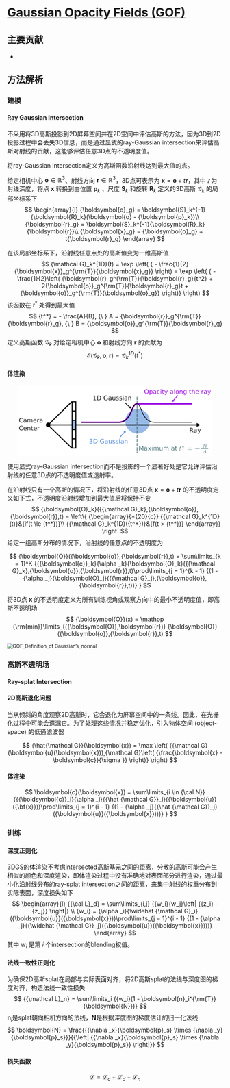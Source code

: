 # [Gaussian Opacity Fields (GOF)](https://github.com/autonomousvision/gaussian-opacity-fields)

## 主要贡献

- 



## 方法解析

### 建模

#### Ray Gaussian Intersection

不采用将3D高斯投影到2D屏幕空间并在2D空间中评估高斯的方法，因为3D到2D投影过程中会丢失3D信息，而是通过显式的ray-Gaussian intersection来评估高斯对射线的贡献，这能够评估任意3D点的不透明度值。

将ray-Gaussian intersection定义为高斯函数沿射线达到最大值的点。

给定相机中心 ${\boldsymbol{o} \in \mathbb{R}^3}$、射线方向 ${\boldsymbol{r} \in \mathbb{R}^3}$，3D点可表示为 $\boldsymbol{x} = \boldsymbol{o} + {t}{\boldsymbol{r}}$，其中 $𝑡$ 为射线深度，将点 $\boldsymbol{x}$ 转换到由位置 ${\boldsymbol{p}_k}$ 、尺度 ${\boldsymbol{S}_k}$ 和旋转 ${\boldsymbol{R}_k}$ 定义的3D高斯 ${{\mathcal G}_k}$ 的局部坐标系下
$$
\begin{array}{l}
{\boldsymbol{o}_g} = \boldsymbol{S}_k^{-1}{\boldsymbol{R}_k}(\boldsymbol{o} - {\boldsymbol{p}_k})\\
{\boldsymbol{r}_g} = \boldsymbol{S}_k^{-1}{\boldsymbol{R}_k}{\boldsymbol{r}}\\
{\boldsymbol{x}_g} = {\boldsymbol{o}_g} + t{\boldsymbol{r}_g}
\end{array}
$$

在该局部坐标系下，沿射线任意点处的高斯值变为一维高斯值
$$
{\mathcal G}_k^{1D}(t) 
= \exp \left( { - \frac{1}{2}{\boldsymbol{x}}_g^{\rm{T}}{\boldsymbol{x}_g}} \right) 
= \exp \left( { - \frac{1}{2}\left( {\boldsymbol{r}_g^{\rm{T}}{\boldsymbol{r}_g}{t^2} + 2{\boldsymbol{o}}_g^{\rm{T}}{\boldsymbol{r}_g}t + {\boldsymbol{o}}_g^{\rm{T}}{\boldsymbol{o}_g}} \right)} \right)
$$
该函数在 ${t^*}$ 处得到最大值
$$
{t^*} =  - \frac{A}{B}, {\ }
A = {\boldsymbol{r}}_g^{\rm{T}}{\boldsymbol{r}_g}, {\ }
B = {\boldsymbol{o}}_g^{\rm{T}}{\boldsymbol{r}_g}
$$
定义高斯函数 ${{\mathcal G}_k}$ 对给定相机中心 ${\boldsymbol o}$ 和射线方向 ${\boldsymbol r}$ 的贡献为
$$
{\mathcal E}({{\mathcal G}_k},{\boldsymbol{o}},{\boldsymbol{r}}) = {\mathcal G}_k^{1D}({t^*})
$$

#### 体渲染

<img src="assets/GOF_ray_tracing_volume_rendering.png" alt="GOF_ray_tracing_volume_rendering" style="zoom: 80%; display: block; margin-left: auto; margin-right: auto;" />

使用显式ray-Gaussian intersection而不是投影的一个显著好处是它允许评估沿射线的任意3D点的不透明度值或透射率。

在沿射线只有一个高斯的情况下，将沿射线的任意3D点 $\boldsymbol{x} = \boldsymbol{o} + {t}{\boldsymbol{r}}$ 的不透明度定义如下式，不透明度沿射线增加到最大值后将保持不变
$$
{\boldsymbol{O}_k}({{\mathcal G}_k},{\boldsymbol{o}},{\boldsymbol{r}},t) = \left\{ {\begin{array}{*{20}{c}}
{{\mathcal G}_k^{1D}(t)}&{if(t \le {t^*})}\\
{{\mathcal G}_k^{1D}({t^*})}&{f(t > {t^*})}
\end{array}} \right.
$$
给定一组高斯分布的情况下，沿射线的任意点的不透明度为

$$
{\boldsymbol{O}}({\boldsymbol{o}},{\boldsymbol{r}},t) = 
\sum\limits_{k = 1}^K {{{\boldsymbol{c}}_k}{\alpha _k}{\boldsymbol{O}_k}({{\mathcal G}_k},{\boldsymbol{o}},{\boldsymbol{r}},t)\prod\limits_{j = 1}^{k - 1} {(1 - {\alpha _j}{\boldsymbol{O}_j}({{\mathcal G}_j},{\boldsymbol{o}},{\boldsymbol{r}},t))} }
$$

将3D点 $\boldsymbol{x}$ 的不透明度定义为所有训练视角或观察方向中的最小不透明度值，即高斯不透明场
$$
{\boldsymbol{O}}(x) = 
\mathop {\rm{min}}\limits_{({\boldsymbol{O}},\boldsymbol{r})} {\boldsymbol{O}}({\boldsymbol{o}},{\boldsymbol{r}},t)
$$


<img src="assets/GOF_Definition_of Gaussian’s_normal.png" alt="GOF_Definition_of Gaussian’s_normal" style="zoom: 80%; display: block; margin-left: auto; margin-right: auto;" />

### 高斯不透明场



#### Ray-splat Intersection





#### 2D高斯退化问题

当从倾斜的角度观察2D高斯时，它会退化为屏幕空间中的一条线。因此，在光栅化过程中可能会遗漏它。为了处理这些情况并稳定优化，引入物体空间 (object-space) 的低通滤波器

$$
{\hat{\mathcal G}}(\boldsymbol{x}) = \max \left( {{\mathcal G}(\boldsymbol{u}(\boldsymbol{x})),{\mathcal G}\left( {\frac{\boldsymbol{x} - \boldsymbol{c}}{\sigma }} \right)} \right)
$$


#### 体渲染

$$
\boldsymbol{c}(\boldsymbol{x}) = \sum\limits_{i \in {\cal N}} {{{\boldsymbol{c}}_i}{\alpha _i}{{\hat {\mathcal G}}_i}({\boldsymbol{u}}({\bf{x}}))\prod\limits_{j = 1}^{i - 1} {(1 - {\alpha _j}{{\hat {\mathcal G}}_j}({\boldsymbol{u}}({\boldsymbol{x}})))} }
$$



### 训练

#### 深度正则化

3DGS的体渲染不考虑intersected高斯基元之间的距离，分散的高斯可能会产生相似的颜色和深度渲染，即体渲染过程中没有准确地对表面部分进行渲染，通过最小化沿射线分布的ray-splat intersection之间的距离，来集中射线的权重分布到实际表面，深度损失如下
$$
\begin{array}{l}
{{\cal L}_d} = \sum\limits_{i,j} {{w_i}{w_j}\left| {{z_i} - {z_j}} \right|} \\
{w_i} = {\alpha _i}{\widehat {\mathcal G}_i}({\boldsymbol{u}}({\boldsymbol{x}}))\prod\limits_{j = 1}^{i - 1} {(1 - {\alpha _j}{{\widehat {\mathcal G}}_j}({\boldsymbol{u}}({\boldsymbol{x}})))} 
\end{array}
$$
其中 ${w_i}$ 是第 𝑖 个intersection的blending权值。

#### 法线一致性正则化

为确保2D高斯splat在局部与实际表面对齐，将2D高斯splat的法线与深度图的梯度对齐，构造法线一致性损失
$$
{{\mathcal L}_n} = \sum\limits_i {{w_i}(1 - \boldsymbol{n}_i^{\rm{T}}{\boldsymbol{N}})}
$$
$\boldsymbol{n}_i$是splat朝向相机方向的法线，$\boldsymbol N$是根据深度图的梯度估计的归一化法线
$$
\boldsymbol{N} = \frac{{{\nabla _x}{\boldsymbol{p}_s} \times {\nabla _y}{\boldsymbol{p}_s}}}{{\left| {{\nabla _x}{\boldsymbol{p}_s} \times {\nabla _y}{\boldsymbol{p}_s}} \right|}}
$$

#### 损失函数

$$
{\mathcal L} = {{\mathcal L}_c} + {{\mathcal L}_d} + {{\mathcal L}_n}
$$





